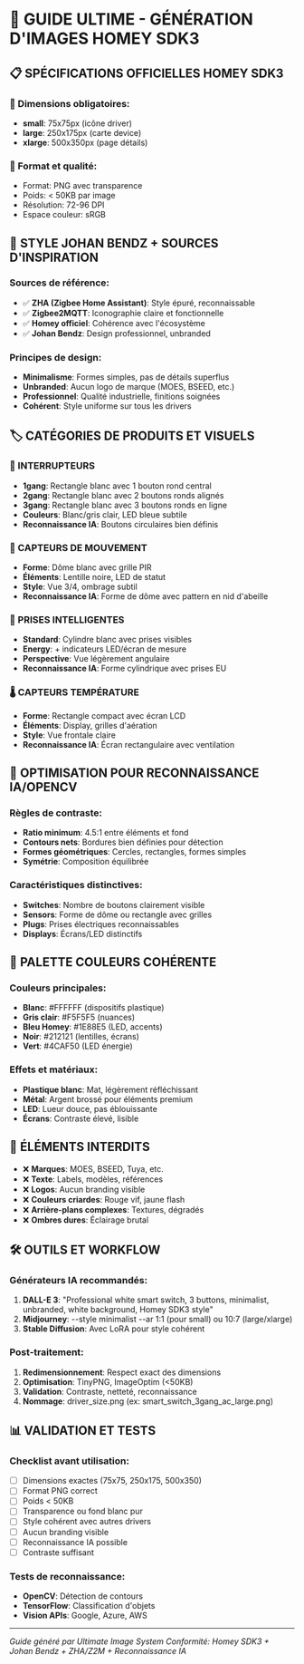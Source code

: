 # 🎨 GUIDE ULTIME - GÉNÉRATION D'IMAGES HOMEY SDK3

## 📋 SPÉCIFICATIONS OFFICIELLES HOMEY SDK3

### 📏 Dimensions obligatoires:
- **small**: 75x75px (icône driver)
- **large**: 250x175px (carte device) 
- **xlarge**: 500x350px (page détails)

### 🎨 Format et qualité:
- Format: PNG avec transparence
- Poids: < 50KB par image
- Résolution: 72-96 DPI
- Espace couleur: sRGB

## 🎯 STYLE JOHAN BENDZ + SOURCES D'INSPIRATION

### Sources de référence:
- ✅ **ZHA (Zigbee Home Assistant)**: Style épuré, reconnaissable
- ✅ **Zigbee2MQTT**: Iconographie claire et fonctionnelle  
- ✅ **Homey officiel**: Cohérence avec l'écosystème
- ✅ **Johan Bendz**: Design professionnel, unbranded

### Principes de design:
- **Minimalisme**: Formes simples, pas de détails superflus
- **Unbranded**: Aucun logo de marque (MOES, BSEED, etc.)
- **Professionnel**: Qualité industrielle, finitions soignées
- **Cohérent**: Style uniforme sur tous les drivers

## 🏷️ CATÉGORIES DE PRODUITS ET VISUELS

### 🔌 INTERRUPTEURS
- **1gang**: Rectangle blanc avec 1 bouton rond central
- **2gang**: Rectangle blanc avec 2 boutons ronds alignés
- **3gang**: Rectangle blanc avec 3 boutons ronds en ligne
- **Couleurs**: Blanc/gris clair, LED bleue subtile
- **Reconnaissance IA**: Boutons circulaires bien définis

### 🏃 CAPTEURS DE MOUVEMENT  
- **Forme**: Dôme blanc avec grille PIR
- **Éléments**: Lentille noire, LED de statut
- **Style**: Vue 3/4, ombrage subtil
- **Reconnaissance IA**: Forme de dôme avec pattern en nid d'abeille

### 🔌 PRISES INTELLIGENTES
- **Standard**: Cylindre blanc avec prises visibles
- **Energy**: + indicateurs LED/écran de mesure
- **Perspective**: Vue légèrement angulaire
- **Reconnaissance IA**: Forme cylindrique avec prises EU

### 🌡️ CAPTEURS TEMPÉRATURE
- **Forme**: Rectangle compact avec écran LCD
- **Éléments**: Display, grilles d'aération
- **Style**: Vue frontale claire
- **Reconnaissance IA**: Écran rectangulaire avec ventilation

## 🤖 OPTIMISATION POUR RECONNAISSANCE IA/OPENCV

### Règles de contraste:
- **Ratio minimum**: 4.5:1 entre éléments et fond
- **Contours nets**: Bordures bien définies pour détection
- **Formes géométriques**: Cercles, rectangles, formes simples
- **Symétrie**: Composition équilibrée

### Caractéristiques distinctives:
- **Switches**: Nombre de boutons clairement visible
- **Sensors**: Forme de dôme ou rectangle avec grilles
- **Plugs**: Prises électriques reconnaissables
- **Displays**: Écrans/LED distinctifs

## 🎨 PALETTE COULEURS COHÉRENTE

### Couleurs principales:
- **Blanc**: #FFFFFF (dispositifs plastique)
- **Gris clair**: #F5F5F5 (nuances)
- **Bleu Homey**: #1E88E5 (LED, accents)
- **Noir**: #212121 (lentilles, écrans)
- **Vert**: #4CAF50 (LED énergie)

### Effets et matériaux:
- **Plastique blanc**: Mat, légèrement réfléchissant
- **Métal**: Argent brossé pour éléments premium
- **LED**: Lueur douce, pas éblouissante
- **Écrans**: Contraste élevé, lisible

## 🚫 ÉLÉMENTS INTERDITS

- ❌ **Marques**: MOES, BSEED, Tuya, etc.
- ❌ **Texte**: Labels, modèles, références
- ❌ **Logos**: Aucun branding visible
- ❌ **Couleurs criardes**: Rouge vif, jaune flash
- ❌ **Arrière-plans complexes**: Textures, dégradés
- ❌ **Ombres dures**: Éclairage brutal

## 🛠️ OUTILS ET WORKFLOW

### Générateurs IA recommandés:
1. **DALL-E 3**: "Professional white smart switch, 3 buttons, minimalist, unbranded, white background, Homey SDK3 style"
2. **Midjourney**: --style minimalist --ar 1:1 (pour small) ou 10:7 (large/xlarge)
3. **Stable Diffusion**: Avec LoRA pour style cohérent

### Post-traitement:
1. **Redimensionnement**: Respect exact des dimensions
2. **Optimisation**: TinyPNG, ImageOptim (<50KB)
3. **Validation**: Contraste, netteté, reconnaissance
4. **Nommage**: driver_size.png (ex: smart_switch_3gang_ac_large.png)

## 📊 VALIDATION ET TESTS

### Checklist avant utilisation:
- [ ] Dimensions exactes (75x75, 250x175, 500x350)
- [ ] Format PNG correct
- [ ] Poids < 50KB
- [ ] Transparence ou fond blanc pur
- [ ] Style cohérent avec autres drivers
- [ ] Aucun branding visible
- [ ] Reconnaissance IA possible
- [ ] Contraste suffisant

### Tests de reconnaissance:
- **OpenCV**: Détection de contours
- **TensorFlow**: Classification d'objets
- **Vision APIs**: Google, Azure, AWS

---
*Guide généré par Ultimate Image System*
*Conformité: Homey SDK3 + Johan Bendz + ZHA/Z2M + Reconnaissance IA*
